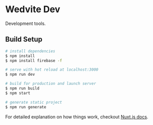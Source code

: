 # Wedvite Dev
Development tools.

## Build Setup

``` bash
# install dependencies
$ npm install
$ npm install firebase -f

# serve with hot reload at localhost:3000
$ npm run dev

# build for production and launch server
$ npm run build
$ npm start

# generate static project 
$ npm run generate
```

For detailed explanation on how things work, checkout [Nuxt.js docs](https://nuxtjs.org).
